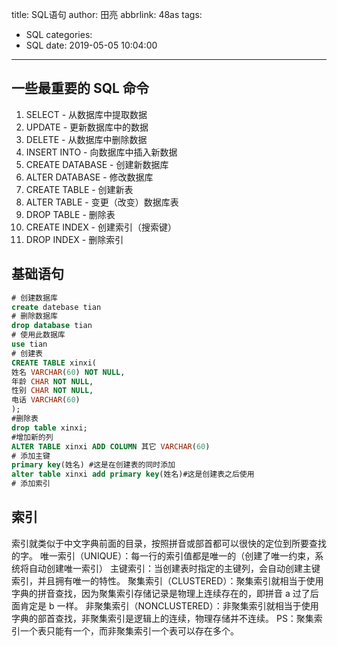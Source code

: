 title: SQL语句
author: 田亮
abbrlink: 48as
tags:
  - SQL
categories:
  - SQL
date: 2019-05-05 10:04:00
---
## 一些最重要的 SQL 命令
1. SELECT - 从数据库中提取数据
1. UPDATE - 更新数据库中的数据
1. DELETE - 从数据库中删除数据
1. INSERT INTO - 向数据库中插入新数据
1. CREATE DATABASE - 创建新数据库
1. ALTER DATABASE - 修改数据库
1. CREATE TABLE - 创建新表
1. ALTER TABLE - 变更（改变）数据库表
1. DROP TABLE - 删除表
1. CREATE INDEX - 创建索引（搜索键）
1. DROP INDEX - 删除索引
<!--more-->

## 基础语句
```sql
# 创建数据库
create datebase tian
# 删除数据库
drop database tian
# 使用此数据库
use tian
# 创建表
CREATE TABLE xinxi(
姓名 VARCHAR(60) NOT NULL,
年龄 CHAR NOT NULL,
性别 CHAR NOT NULL,
电话 VARCHAR(60)
);
#删除表
drop table xinxi;
#增加新的列
ALTER TABLE xinxi ADD COLUMN 其它 VARCHAR(60)
# 添加主键
primary key(姓名) #这是在创建表的同时添加
alter table xinxi add primary key(姓名)#这是创建表之后使用
# 添加索引

```
## 索引
索引就类似于中文字典前面的目录，按照拼音或部首都可以很快的定位到所要查找的字。
唯一索引（UNIQUE）：每一行的索引值都是唯一的（创建了唯一约束，系统将自动创建唯一索引）
主键索引：当创建表时指定的主键列，会自动创建主键索引，并且拥有唯一的特性。
聚集索引（CLUSTERED）：聚集索引就相当于使用字典的拼音查找，因为聚集索引存储记录是物理上连续存在的，即拼音 a 过了后面肯定是 b 一样。
非聚集索引（NONCLUSTERED）：非聚集索引就相当于使用字典的部首查找，非聚集索引是逻辑上的连续，物理存储并不连续。
PS：聚集索引一个表只能有一个，而非聚集索引一个表可以存在多个。


